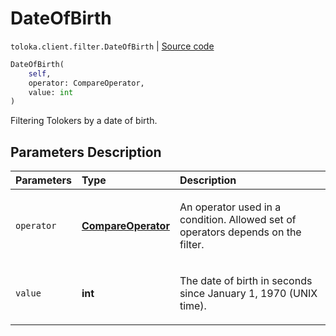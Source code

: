 # DateOfBirth
`toloka.client.filter.DateOfBirth` | [Source code](https://github.com/Toloka/toloka-kit/blob/v1.2.2/src/client/filter.py#L345)

```python
DateOfBirth(
    self,
    operator: CompareOperator,
    value: int
)
```

Filtering Tolokers by a date of birth.

## Parameters Description

| Parameters | Type | Description |
| :----------| :----| :-----------|
`operator`|**[CompareOperator](toloka.client.primitives.operators.CompareOperator.md)**|<p>An operator used in a condition. Allowed set of operators depends on the filter.</p>
`value`|**int**|<p>The date of birth in seconds since January 1, 1970 (UNIX time).</p>
